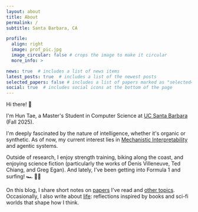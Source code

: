 ```yaml
---
layout: about
title: About
permalink: /
subtitle: Santa Barbara, CA

profile:
  align: right
  image: prof_pic.jpg
  image_circular: false # crops the image to make it circular
  more_info: >

news: true  # includes a list of news items
latest_posts: true  # includes a list of the newest posts
selected_papers: false # includes a list of papers marked as "selected={true}"
social: true  # includes social icons at the bottom of the page
---
```


Hi there! 👋

I'm Hun Tae, a Master's Student in Computer Science at [UC Santa Barbara](https://www.ucsb.edu/) (Fall 2025).

I'm deeply fascinated by the nature of intelligence, whether it's organic or synthetic. As of now, my current interest lies in [Mechanistic Interpretability](https://transformer-circuits.pub/) and agentic systems.

Outside of research, I enjoy strength training, biking along the coast, and enjoying science fiction (particularly the works of Denis Villeneuve, Ted Chiang, and Greg Egan). And lately, I’ve been getting into Formula 1 and surfing! 🏎️ 🏄‍♂️

On this blog, I share short notes on [papers](/blog/category/paper/) I've read and [other topics](/blog/category/blog/). Occasionally, I also write about [life](/blog/tag/life/): reflections inspired by books and sci-fi worlds that shape how I think.
